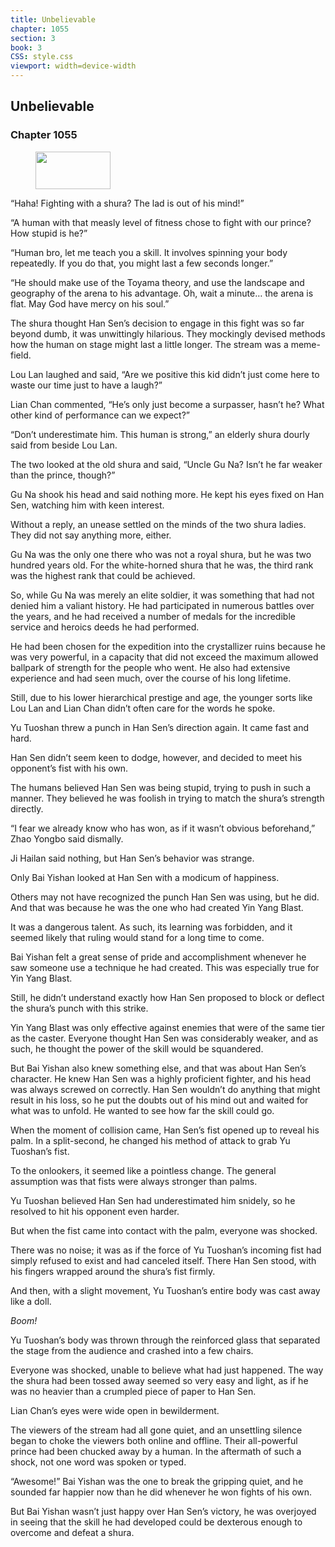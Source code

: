 ```yaml
---
title: Unbelievable
chapter: 1055
section: 3
book: 3
CSS: style.css
viewport: width=device-width
---
```


## Unbelievable

### Chapter 1055

<figure>
	<img src="../Images/gem.gif" alt="" id="gem" width="120" height="60" />
</figure>

“Haha! Fighting with a shura? The lad is out of his mind!”

“A human with that measly level of fitness chose to fight with our prince? How stupid is he?”

“Human bro, let me teach you a skill. It involves spinning your body repeatedly. If you do that, you might last a few seconds longer.”

“He should make use of the Toyama theory, and use the landscape and geography of the arena to his advantage. Oh, wait a minute… the arena is flat. May God have mercy on his soul.”

The shura thought Han Sen’s decision to engage in this fight was so far beyond dumb, it was unwittingly hilarious. They mockingly devised methods how the human on stage might last a little longer. The stream was a meme-field.

Lou Lan laughed and said, “Are we positive this kid didn’t just come here to waste our time just to have a laugh?”

Lian Chan commented, “He’s only just become a surpasser, hasn’t he? What other kind of performance can we expect?”

“Don’t underestimate him. This human is strong,” an elderly shura dourly said from beside Lou Lan.

The two looked at the old shura and said, “Uncle Gu Na? Isn’t he far weaker than the prince, though?”

Gu Na shook his head and said nothing more. He kept his eyes fixed on Han Sen, watching him with keen interest.

Without a reply, an unease settled on the minds of the two shura ladies. They did not say anything more, either.

Gu Na was the only one there who was not a royal shura, but he was two hundred years old. For the white-horned shura that he was, the third rank was the highest rank that could be achieved.

So, while Gu Na was merely an elite soldier, it was something that had not denied him a valiant history. He had participated in numerous battles over the years, and he had received a number of medals for the incredible service and heroics deeds he had performed.

He had been chosen for the expedition into the crystallizer ruins because he was very powerful, in a capacity that did not exceed the maximum allowed ballpark of strength for the people who went. He also had extensive experience and had seen much, over the course of his long lifetime.

Still, due to his lower hierarchical prestige and age, the younger sorts like Lou Lan and Lian Chan didn’t often care for the words he spoke.

Yu Tuoshan threw a punch in Han Sen’s direction again. It came fast and hard.

Han Sen didn’t seem keen to dodge, however, and decided to meet his opponent’s fist with his own.

The humans believed Han Sen was being stupid, trying to push in such a manner. They believed he was foolish in trying to match the shura’s strength directly.

“I fear we already know who has won, as if it wasn’t obvious beforehand,” Zhao Yongbo said dismally.

Ji Hailan said nothing, but Han Sen’s behavior was strange.

Only Bai Yishan looked at Han Sen with a modicum of happiness.

Others may not have recognized the punch Han Sen was using, but he did. And that was because he was the one who had created Yin Yang Blast.

It was a dangerous talent. As such, its learning was forbidden, and it seemed likely that ruling would stand for a long time to come.

Bai Yishan felt a great sense of pride and accomplishment whenever he saw someone use a technique he had created. This was especially true for Yin Yang Blast.

Still, he didn’t understand exactly how Han Sen proposed to block or deflect the shura’s punch with this strike.

Yin Yang Blast was only effective against enemies that were of the same tier as the caster. Everyone thought Han Sen was considerably weaker, and as such, he thought the power of the skill would be squandered.

But Bai Yishan also knew something else, and that was about Han Sen’s character. He knew Han Sen was a highly proficient fighter, and his head was always screwed on correctly. Han Sen wouldn’t do anything that might result in his loss, so he put the doubts out of his mind out and waited for what was to unfold. He wanted to see how far the skill could go.

When the moment of collision came, Han Sen’s fist opened up to reveal his palm. In a split-second, he changed his method of attack to grab Yu Tuoshan’s fist.

To the onlookers, it seemed like a pointless change. The general assumption was that fists were always stronger than palms.

Yu Tuoshan believed Han Sen had underestimated him snidely, so he resolved to hit his opponent even harder.

But when the fist came into contact with the palm, everyone was shocked.

There was no noise; it was as if the force of Yu Tuoshan’s incoming fist had simply refused to exist and had canceled itself. There Han Sen stood, with his fingers wrapped around the shura’s fist firmly.

And then, with a slight movement, Yu Tuoshan’s entire body was cast away like a doll.

*Boom!*

Yu Tuoshan’s body was thrown through the reinforced glass that separated the stage from the audience and crashed into a few chairs.

Everyone was shocked, unable to believe what had just happened. The way the shura had been tossed away seemed so very easy and light, as if he was no heavier than a crumpled piece of paper to Han Sen.

Lian Chan’s eyes were wide open in bewilderment.

The viewers of the stream had all gone quiet, and an unsettling silence began to choke the viewers both online and offline. Their all-powerful prince had been chucked away by a human. In the aftermath of such a shock, not one word was spoken or typed.

“Awesome!” Bai Yishan was the one to break the gripping quiet, and he sounded far happier now than he did whenever he won fights of his own.

But Bai Yishan wasn’t just happy over Han Sen’s victory, he was overjoyed in seeing that the skill he had developed could be dexterous enough to overcome and defeat a shura.